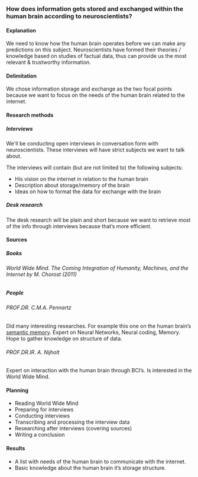 ### How does information gets stored and exchanged within the human brain according to neuroscientists?
#### Explanation
We need to know how the human brain operates before we can make any predictions on this subject. Neuroscientists have formed their theories / knowledge based on studies of factual data, thus can provide us the most relevant & trustworthy information.

#### Delimitation
We chose information storage and exchange as the two focal points because we want to focus on the needs of the human brain related to the internet.

#### Research methods
##### Interviews
We'll be conducting open interviews in conversation form with neuroscientists. These interviews will have strict subjects we want to talk about.

The interviews will contain (but are not limited to) the following subjects:
* His vision on the internet in relation to the human brain
* Description about storage/memory of the brain
* Ideas on how to format the data for exchange with the brain

##### Desk research
The desk research will be plain and short because we want to retrieve most of the info through interviews because that’s more efficient.

#### Sources
##### Books
###### World Wide Mind. The Coming Integration of Humanity, Machines, and the Internet by M. Chorost (2011)

##### People
###### PROF.DR. C.M.A. Pennartz 
Did many interesting researches. For example this one on the human brain’s [semantic memory](http://thesis.bo.lt/the_construction_of_semantic_memory_grammar_based_representations_learned_from_relational_episodic_information). Expert on Neural Networks, Neural coding, Memory. Hope to gather knowledge on structure of data. 

###### PROF.DR.IR. A. Nijholt
Expert on interaction with the human brain through BCI’s. Is interested in the World Wide Mind.

#### Planning

* Reading World Wide Mind
* Preparing for interviews
* Conducting interviews
* Transcribing and processing the interview data
* Researching after interviews (covering sources)
* Writing a conclusion

#### Results
* A list with needs of the human brain to communicate with the internet.
* Basic knowledge about the human brain it’s storage structure.
